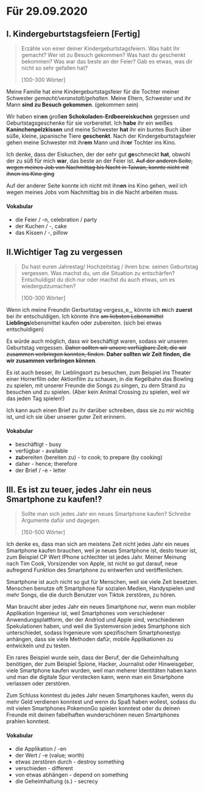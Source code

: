 # Für 29.09.2020

## I. Kindergeburtstagsfeiern \[Fertig\]

> Erzähle von einer deiner Kindergeburtstagsfeiern. Was habt Ihr gemacht? Wer ist zu Besuch gekommen? Was hast du geschenkt bekommen? Was war das beste an der Feier? Gab es etwas, was dir nicht so sehr gefallen hat?
>
> \[100-300 Wörter\]

Meine Familie hat eine Kindergeburtstagsfeier für die Tochter meiner Schwester _gemacht/veranstalt/gehalten_. Meine Eltern, Schwester und ihr Mann **sind zu Besuch gekommen**. \(gekommen sein\)

Wir haben ein**en** groß**en** **Schokoladen-Erdbeereiskuchen** gegessen und  Geburtstagsgeschenke für sie vorbereitet. Ich **habe** ihr ein weißes **Kaninchenpelzkissen** und meine Schwester **hat** ihr ein buntes Buch über süße, kleine, japanische Tiere **geschenkt**. Nach der Kindergeburtstagsfeier gehen meine Schwester mit ihr**em** Mann und ihr**er** Tochter ins Kino.

Ich denke, dass der Eiskuchen, der der sehr gut **ge**schmeckt **hat**, obwohl der zu süß für mich **war**, das beste an der Feier ist. ~~Auf der anderen Seite, wegen meines Job von Nachmittag bis Nacht in Taiwan, konnte nicht mit ihnen ins Kino ging~~

Auf der anderer Seite konnte ich nicht mit ihn**en** ins Kino gehen, weil ich wegen meines Jobs vom Nachmittag bis in die Nacht arbeiten muss.

#### Vokabular

* die Feier / -n, celebration / party
* der Kuchen / -, cake
* das Kissen / -, pillow

## II.Wichtiger Tag zu vergessen

> Du hast euren Jahrestag/ Hochzeitstag / ihren bzw. seinen Geburtstag vergessen. Was machst du, um die Situation zu entschärfen? Entschuldigst du dich nur oder machst du auch etwas, um es wiedergutzumachen?
>
> \[100-300 Wörter\]

Wenn ich meine Freundin Gerburtstag vergess_e_, könnte ich **m**ich **zuerst** bei ihr entschuldigen. Ich könnte ihre ~~am liebsten Lebensmittel~~ **Lieblings**lebensmittel kaufen oder zubereiten. \(sich bei etwas entschuldigen\)

Es würde auch möglich, dass wir beschäftigt waren, sodass wir unseren Geburtstag vergessen. ~~Daher sollten wir unsere verfügbare Zeit, die wir zusammen verbringen konnten, finden.~~ **Daher sollten wir Zeit finden, die wir zusammen verbringen können**.

Es ist auch besser, ihr Lieblingsort zu besuchen, zum Beispiel ins Theater einer Horrerfilm oder Aktionfilm zu schauen, in die Kegelbahn das Bowling zu spielen, mit unserer Freunde die Songs zu singen, zu dem Strand zu besuchen und zu spielen. \(Aber kein Animal Crossing zu spielen, weil wir das jeden Tag spielen!\)

Ich kann auch einen Brief zu ihr darüber schreiben, dass sie zu mir wichtig ist, und ich sie über unserer guter Zeit erinnern.

#### Vokabular

* beschäftigt - busy
* verfügbar - available
* **zu**bereiten \(bereiten zu\) - to cook; to prepare \(by cooking\)
* daher - hence; therefore
* der Brief / -e - letter

## III. Es ist zu teuer, jedes Jahr ein neus Smartphone zu kaufen!?

> Sollte man sich jedes Jahr ein neues Smartphone kaufen? Schreibe Argumente dafür und dagegen.
>
> \[150-500 Wörter\]

Ich denke es, dass man sich am meistens Zeit nicht jedes Jahr ein neues Smartphone kaufen brauchen, weil je neues Smartphone ist, desto teuer ist, zum Beispiel CP Wert IPhone schlechter ist jedes Jahr. Meiner Meinung nach Tim Cook, Vorsizender von Apple, ist nicht so gut darauf, neue aufregend Funktion des Smartphone zu entwerfen und veröffenlichen.

Smartphone ist auch nicht so gut für Menschen, weil sie viele Zeit besetzen. Menschen benutze oft Smartphone für sozialen Medien, Handyspielen und mehr Songs, die die durch Benutzer von Tiktok zerstören, zu hören.

Man braucht aber jedes Jahr ein neues Smartphone nur, wenn man mobiler Applikation Ingenieur ist, weil Smartphones vom verschiedener Anwendungsplattform, der der Andriod und Apple sind, verschiedenen Spekulationen haben, und weil die Systemversion jedes Smartphone sich unterschiedet, sodass Ingenieure vom spezifischem Smartphonestyp anhängen, dass sie viele Methoden dafür, mobile Applikationen zu entwickeln und zu testen.

Ein rares Beispiel wurde sein, dass der Beruf, der die Geheimhaltung benötigen, der zum Beispiel Spione, Hacker, Journalist oder Hinweisgeber, viele Smartphone kaufen wurden, weil man meherer Identitäten haben kann und man die digitale Spur verstecken kann, wenn man ein Smartphone verlassen oder zerstören.

Zum Schluss konntest du jedes Jahr neuen Smartphones kaufen, wenn du mehr Geld verdienen konntest und wenn du Spaß haben wollest, sodass du mit vielen Smartphones PokemonGo spielen konntest oder du deinen Freunde mit deinen fabelhaften wunderschönen neuen Smartphones prahlen konntest.

#### Vokabular

* die Applikation / -en
* der Wert / -e \(value; worth\)
* etwas zerstören durch - destroy something
* verschieden - different
* von etwas abhängen - depend on something
* die Geheimhaltung \(s.\) - secrecy

